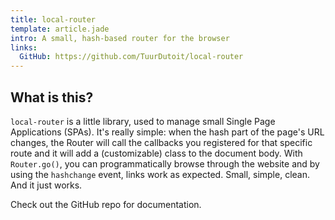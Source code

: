 ```yaml
---
title: local-router
template: article.jade
intro: A small, hash-based router for the browser
links:
  GitHub: https://github.com/TuurDutoit/local-router
---
```


## What is this?
`local-router` is a little library, used to manage small Single Page Applications (SPAs). It's really simple: when the hash part of the page's URL changes, the Router will call the callbacks you registered for that specific route and it will add a (customizable) class to the document body. With `Router.go()`, you can programmatically browse through the website and by using the `hashchange` event, links work as expected. Small, simple, clean. And it just works.

Check out the GitHub repo for documentation.
